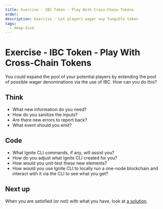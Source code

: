 ```yaml
---
title: Exercise - IBC Token - Play With Cross-Chain Tokens
order:
description: Exercise - Let players wager any fungible token
tags: 
  - deep-dive
---
```


# Exercise - IBC Token - Play With Cross-Chain Tokens

You could expand the pool of your potential players by extending the pool of possible wager denominations via the use of IBC. How can you do this?

## Think

* What new information do you need?
* How do you sanitize the inputs?
* Are there new errors to report back?
* What event should you emit?

## Code

* What Ignite CLI commands, if any, will assist you?
* How do you adjust what Ignite CLI created for you?
* How would you unit-test these new elements?
* How would you use Ignite CLI to locally run a one-node blockchain and interact with it via the CLI to see what you get?

## Next up

When you are satisfied (or not) with what you have, look at [a solution](../3-my-own-chain/wager-denom.md).
